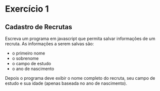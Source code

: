 # Exercício 1

## Cadastro de Recrutas

Escreva um programa em javascript que permita salvar informações de um recruta. As informações a serem salvas são:

- o primeiro nome
- o sobrenome
- o campo de estudo
- o ano de nascimento

Depois o programa deve exibir o nome completo do recruta, seu campo de estudo e sua idade (apenas baseada no ano de nascimento).